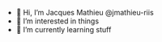- 👋 Hi, I’m Jacques Mathieu @jmathieu-riis
- 👀 I’m interested in things
- 🌱 I’m currently learning stuff

<!---
jmathieu-riis/jmathieu-riis is a ✨ special ✨ repository because its `README.md` (this file) appears on your GitHub profile.
You can click the Preview link to take a look at your changes.
--->
